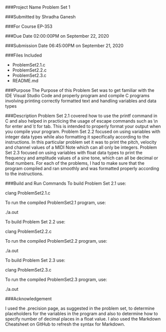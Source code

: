 ###Project Name
Problem Set 1

###Submitted by
Shradha Ganesh

###For Course
EP-353

###Due Date
02:00:00PM on September 22, 2020

###Submission Date
06:45:00PM on September 21, 2020

###Files Included
* ProblemSet2.1.c
* ProblemSet2.2.c
* ProblemSet2.3.c
* README.md

###Purpose
The Purpose of this Problem Set was to get familiar with the IDE Visual Studio Code and properly program and compile C programs involving printing correctly formatted text and handling variables and data types

###Description
Problem Set 2.1 covered how to use the printf command in C and also helped in practicing the usage of escape commands such as \n for enter and \t for tab. This is intended to properly format your output when you compile your program. Problem Set 2.2 focused on using variables with integer data types while also formatting it specifically according to the instructions. In this particular problem set it was to print the pitch, velocity and channel values of a MIDI Note which can all only be integers. Problem Set 2.3 focused on using variables with float data types to print the frequency and amplitude values of a sine tone, which can all be decimal or float numbers. For each of the problems, I had to make sure that the program compiled and ran smoothly and was formatted properly according to the instructions. 

###Build and Run Commands
To build Problem Set 2.1 use:

clang ProblemSet2.1.c 

To run the compiled ProblemSet2.1 program, use:

./a.out

To build Problem Set 2.2 use:

clang ProblemSet2.2.c 

To run the compiled ProblemSet2.2 program, use:

./a.out

To build Problem Set 2.3 use:

clang ProblemSet2.3.c 

To run the compiled ProblemSet2.3 program, use:

./a.out

###Acknowledgement

I used the .precision page, as suggested in the problem set, to determine placeholders for the variables in the program and also to determine how to specify number of decimal places in a float value. I also used the Markdown Cheatsheet on GitHub to refresh the syntax for Markdown. 


